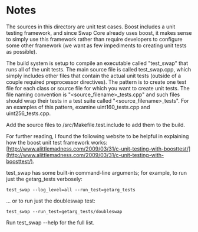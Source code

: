# Notes
The sources in this directory are unit test cases.  Boost includes a
unit testing framework, and since Swap Core already uses boost, it makes
sense to simply use this framework rather than require developers to
configure some other framework (we want as few impediments to creating
unit tests as possible).

The build system is setup to compile an executable called "test_swap"
that runs all of the unit tests.  The main source file is called
test_swap.cpp, which simply includes other files that contain the
actual unit tests (outside of a couple required preprocessor
directives).  The pattern is to create one test file for each class or
source file for which you want to create unit tests.  The file naming
convention is "<source_filename>_tests.cpp" and such files should wrap
their tests in a test suite called "<source_filename>_tests".  For an
examples of this pattern, examine uint160_tests.cpp and
uint256_tests.cpp.

Add the source files to /src/Makefile.test.include to add them to the build.

For further reading, I found the following website to be helpful in
explaining how the boost unit test framework works:
[http://www.alittlemadness.com/2009/03/31/c-unit-testing-with-boosttest/](http://www.alittlemadness.com/2009/03/31/c-unit-testing-with-boosttest/).

test_swap has some built-in command-line arguments; for
example, to run just the getarg_tests verbosely:

    test_swap --log_level=all --run_test=getarg_tests

... or to run just the doubleswap test:

    test_swap --run_test=getarg_tests/doubleswap

Run  test_swap --help   for the full list.

